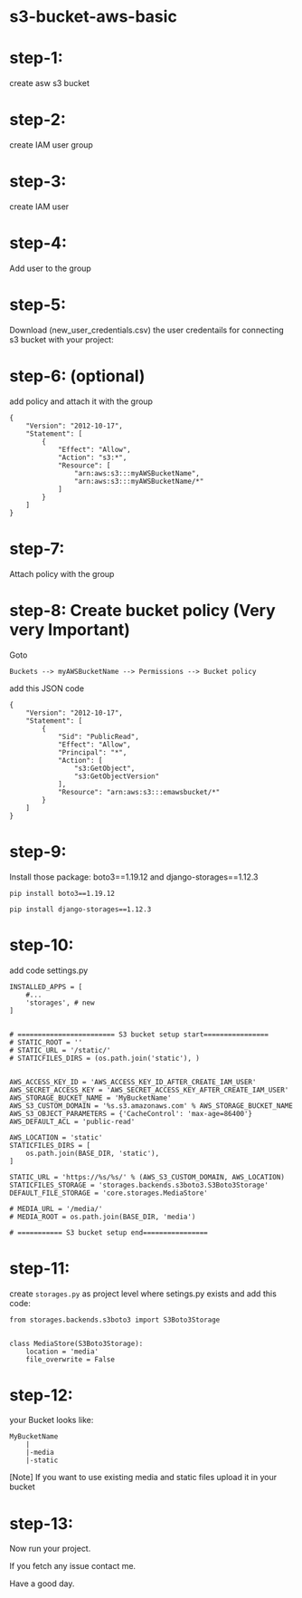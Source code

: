 # s3-bucket-aws-basic

# step-1:
create asw s3 bucket
# step-2:
create IAM user group
# step-3:
create IAM user
# step-4:
Add user to the group
# step-5:
Download (new_user_credentials.csv) the user credentails for connecting s3 bucket with your project:
# step-6: (optional)
add policy and attach it with the group

```
{
    "Version": "2012-10-17",
    "Statement": [
        {
            "Effect": "Allow",
            "Action": "s3:*",
            "Resource": [
                "arn:aws:s3:::myAWSBucketName",
                "arn:aws:s3:::myAWSBucketName/*"
            ]
        }
    ]
}

```
# step-7:
Attach policy with the group
# step-8: Create bucket policy (Very very Important)
Goto
```
Buckets --> myAWSBucketName --> Permissions --> Bucket policy
```
add this JSON code

```
{
    "Version": "2012-10-17",
    "Statement": [
        {
            "Sid": "PublicRead",
            "Effect": "Allow",
            "Principal": "*",
            "Action": [
                "s3:GetObject",
                "s3:GetObjectVersion"
            ],
            "Resource": "arn:aws:s3:::emawsbucket/*"
        }
    ]
}
```


# step-9:
Install those package: boto3==1.19.12 and django-storages==1.12.3

```
pip install boto3==1.19.12

```
```
pip install django-storages==1.12.3
```
# step-10:
add code settings.py
```
INSTALLED_APPS = [
    #...
    'storages', # new
]
```
```

# ======================== S3 bucket setup start================
# STATIC_ROOT = ''
# STATIC_URL = '/static/'
# STATICFILES_DIRS = (os.path.join('static'), )


AWS_ACCESS_KEY_ID = 'AWS_ACCESS_KEY_ID_AFTER_CREATE_IAM_USER'
AWS_SECRET_ACCESS_KEY = 'AWS_SECRET_ACCESS_KEY_AFTER_CREATE_IAM_USER'
AWS_STORAGE_BUCKET_NAME = 'MyBucketName'
AWS_S3_CUSTOM_DOMAIN = '%s.s3.amazonaws.com' % AWS_STORAGE_BUCKET_NAME
AWS_S3_OBJECT_PARAMETERS = {'CacheControl': 'max-age=86400'}
AWS_DEFAULT_ACL = 'public-read'

AWS_LOCATION = 'static'
STATICFILES_DIRS = [
    os.path.join(BASE_DIR, 'static'),
]

STATIC_URL = 'https://%s/%s/' % (AWS_S3_CUSTOM_DOMAIN, AWS_LOCATION)
STATICFILES_STORAGE = 'storages.backends.s3boto3.S3Boto3Storage'
DEFAULT_FILE_STORAGE = 'core.storages.MediaStore'

# MEDIA_URL = '/media/'
# MEDIA_ROOT = os.path.join(BASE_DIR, 'media')

# =========== S3 bucket setup end================

```
# step-11:
create ```storages.py``` as project level where setings.py exists and add this code:
```
from storages.backends.s3boto3 import S3Boto3Storage


class MediaStore(S3Boto3Storage):
    location = 'media'
    file_overwrite = False

```
# step-12:
your Bucket looks like:

```
MyBucketName
    |
    |-media
    |-static

```
[Note] If you want to use existing media and static files upload it in your bucket 
# step-13:
Now run your project.

If you fetch any issue contact me.

Have a good day.


